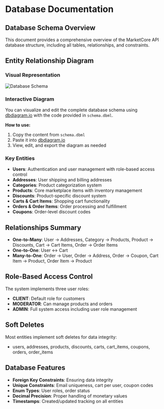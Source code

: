 # Database Documentation

## Database Schema Overview

This document provides a comprehensive overview of the MarketCore API database structure, including all tables, relationships, and constraints.

## Entity Relationship Diagram

### Visual Representation
![Database Schema](makecore-api-dbdiagram-io.png)

### Interactive Diagram
You can visualize and edit the complete database schema using [dbdiagram.io](https://dbdiagram.io/) with the code provided in `schema.dbml`.

**How to use:**
1. Copy the content from `schema.dbml`
2. Paste it into [dbdiagram.io](https://dbdiagram.io/)
3. View, edit, and export the diagram as needed

### Key Entities

- **Users**: Authentication and user management with role-based access control
- **Addresses**: User shipping and billing addresses
- **Categories**: Product categorization system
- **Products**: Core marketplace items with inventory management
- **Discounts**: Product-specific discount system
- **Carts & Cart Items**: Shopping cart functionality
- **Orders & Order Items**: Order processing and fulfillment
- **Coupons**: Order-level discount codes

## Relationships Summary

- **One-to-Many**: User → Addresses, Category → Products, Product → Discounts, Cart → Cart Items, Order → Order Items
- **One-to-One**: User ↔ Cart
- **Many-to-One**: Order → User, Order → Address, Order → Coupon, Cart Item → Product, Order Item → Product

## Role-Based Access Control

The system implements three user roles:
- **CLIENT**: Default role for customers
- **MODERATOR**: Can manage products and orders
- **ADMIN**: Full system access including user role management

## Soft Deletes

Most entities implement soft deletes for data integrity:
- users, addresses, products, discounts, carts, cart_items, coupons, orders, order_items

## Database Features

- **Foreign Key Constraints**: Ensuring data integrity
- **Unique Constraints**: Email uniqueness, cart per user, coupon codes
- **Enum Types**: User roles, order status
- **Decimal Precision**: Proper handling of monetary values
- **Timestamps**: Created/updated tracking on all entities
